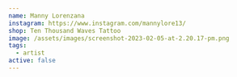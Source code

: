 ```yaml
---
name: Manny Lorenzana
instagram: https://www.instagram.com/mannylore13/
shop: Ten Thousand Waves Tattoo
image: /assets/images/screenshot-2023-02-05-at-2.20.17-pm.png
tags:
  - artist
active: false
---
```

